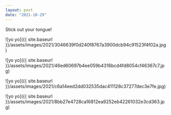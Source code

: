 ```yaml
---
layout: post
date: "2021-10-29"
---
```


Stick out your tongue!

![yo yo]({{ site.baseurl }}/assets/images/2021/3046639f0d240f8767a3900dcb94c91523f4f02a.jpg)

![yo yo]({{ site.baseurl }}/assets/images/2021/46ed60697b4ee059b4316bcd4fd8054cf46367c7.jpg)

![yo yo]({{ site.baseurl }}/assets/images/2021/c6a14eed2dd032535dac411128c37277dec3e7fe.jpg)

![yo yo]({{ site.baseurl }}/assets/images/2021/8bb27e4728ca16812ea9252eb42261032e3cd363.jpg)
